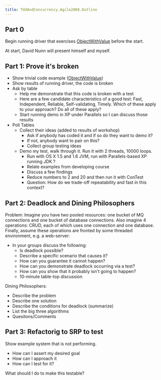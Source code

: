 ```yaml
---
title: TddAndConcurrency.Agile2008.Outline
---
```

## Part 0
Begin running driver that exercises [ObjectWithValue](TddAndConcurrency.ObjectWithValue) before the start.

At start, David Nunn will present himself and myself.
## Part 1: Prove it's broken

* Show trivial code example ([ObjectWithValue](TddAndConcurrency.ObjectWithValue))
* Show results of running driver, the code is broken
* Ask by table
  * Help me demonstrate that this code is broken with a test
  * Here are a few candidate characteristics of a good test: Fast, Independent, Reliable, Self-validating, Timely. Which of these apply to your approach? Do all of these apply?
  * Start running demo in XP under Parallels so I can discuss those results
* Poll Tables
  * Collect their ideas (added to results of workshop)
    * Ask if anybody has coded it and if so do they want to demo it?
    * If not, anybody want to pair on this?
    * Collect group testing ideas
  * Demo my test, walk through it. Run it with 2 threads, 10000 loops.
    * Run with OS X 1.5 and 1.6 JVM, run with Parallels-based XP running JDK ?
    * Relate examples from developing course
    * Discuss a few findings
    * Reduce numbers to 2 and 20 and then run it with ConTest
    * Question: How do we trade-off repeatability and fast in this context?

## Part 2: Deadlock and Dining Philosophers

Problem: Imagine you have two pooled resources: one bucket of MQ connections and one bucket of database connections. Also imagine 4 operations: CRUD, each of which uses one connection and one database. Finally, assume these operations are fronted by some threaded environment, e.g. a web-server:
* In your groups discuss the following:
  * Is deadlock possible?
  * Describe a specific scenario that causes it?
  * How can you guarantee it cannot happen?
  * How can you demonstrate deadlock occurring via a test?
  * How can you show that it probably isn't going to happen?
  * 10-minute table-top discussion

Dining Philosophers:
* Describe the problem
* Describe one solution
* Describe the conditions for deadlock (summarize)
* List the big three algorithms
* Quesitons/Comments

## Part 3: Refactorig to SRP to test

Show example system that is not performing.
* How can I assert my desired goal
* How can I approach it
* How can I test for it?

What should I do to make this testable?
